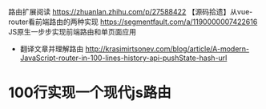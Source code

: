 

路由扩展阅读
https://zhuanlan.zhihu.com/p/27588422  【源码拾遗】从vue-router看前端路由的两种实现
https://segmentfault.com/a/1190000007422616    JS原生一步步实现前端路由和单页面应用


* 翻译文章并理解路由
http://krasimirtsonev.com/blog/article/A-modern-JavaScript-router-in-100-lines-history-api-pushState-hash-url



# 100行实现一个现代js路由


